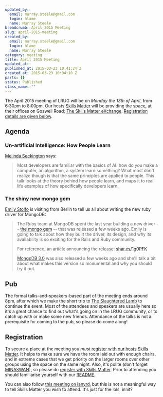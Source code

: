 ```yaml
--- 
updated_by: 
  email: murray.steele@gmail.com
  login: hlame
  name: Murray Steele
breadcrumb: April 2015 Meeting
slug: april-2015-meeting
created_by: 
  email: murray.steele@gmail.com
  login: hlame
  name: Murray Steele
category: meeting
title: April 2015 Meeting
updated_at: 
published_at: 2015-03-23 10:41:24 Z
created_at: 2015-03-23 10:34:10 Z
parts: {}
status: Published
class_name: ""
---
```


The April 2015 meeting of LRUG will be on *Monday the 13th of April*, from 6:30pm to 8:00pm.  Our hosts [Skills Matter](http://skillsmatter.com/) will be providing the space, at their offices on Goswell Road; [The Skills Matter eXchange](https://skillsmatter.com/locations/96-skills-matter-exchange).  <a href="#apr15registration">Registration details are given below</a>.

Agenda
------

### Un-artificial Intelligence: How People Learn

[Melinda Seckington](https://missgeeky.com/) says:

> Most developers are familiar with the basics of AI: how do you make a
> computer, an algorithm, a system learn something? What most don't 
> realize though is that the same principles are applied to people. This 
> talk looks at the theory behind how people learn, and maps it to real 
> life examples of how specifically developers learn.

### The shiny new mongo gem

[Emily Stolfo](https://twitter.com/emstolfo) is visiting from Berlin to tell us all about writing the new ruby driver for MongoDB:

> The Ruby team at MongoDB spent the last year building a new driver
> -- [the mongo gem](https://github.com/mongodb/mongo-ruby-driver) --
> that was released a few weeks ago. Emily is going to talk about how
> they built the driver, its design, and why its availability is
> so exciting for the Rails and Ruby community.
>
> For reference, an article announcing the release: [shar.es/1g0PFK](http://shar.es/1g0PFK)
>
> [MongoDB 3.0](http://docs.mongodb.org/manual/release-notes/3.0/) was also released a few weeks ago and she'll talk a bit
> about what makes this version so monumental and why you should try
> it out.

Pub
---

The formal talks-and-speakers-based part of the meeting ends around 8pm, after which we make the short trip to [The Slaughtered Lamb](http://www.theslaughteredlambpub.com/) to continue the event.  Most of the attendees and speakers are usually here so it's a great chance to find out what's going on in the LRUG community, or to catch up with or make some new friends.  Attendance of the talks is not a prerequisite for coming to the pub, so please do come along!

Registration <a name="apr15registration">&nbsp;</a>
---------------------------------------------------

To secure a place at the meeting you *must* [register with our hosts Skills Matter](https://skillsmatter.com/meetups/7113-un-artificial-intelligence-and-the-new-mongodb-ruby-driver-2-point-0).  It helps to make sure we have the room laid out with enough chairs, and in extreme cases that we get priority on the larger rooms over other groups using the space on the same night.  Also, it's polite (don't forget [MINASWAN](http://oreilly.com/ruby/excerpts/ruby-learning-rails/ruby-glossary.html#I_indexterm_d1e32036)), so please do [register with Skills Matter](https://skillsmatter.com/meetups/7113-un-artificial-intelligence-and-the-new-mongodb-ruby-driver-2-point-0).  Prior to attending you should familiarise yourself with our [README](http://readme.lrug.org/).

You can also follow [this meeting on lanyrd](http://lanyrd.com/2015/lrug-april/), but this is not a meaningful way to tell Skills Matter you wish to attend.  It's just for the lols, innit?
